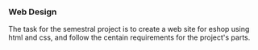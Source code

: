 ### Web Design

The task for the semestral project is to create a web site for eshop using html and css, and follow the centain requirements for the project's parts.
